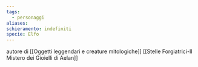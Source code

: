 ```yaml
---
tags:
  - personaggi
aliases:
schieramento: indefiniti
specie: Elfo
---
```

autore di 
[[Oggetti leggendari e creature mitologiche]]
[[Stelle Forgiatrici-Il Mistero dei Gioielli di Aelan]]


